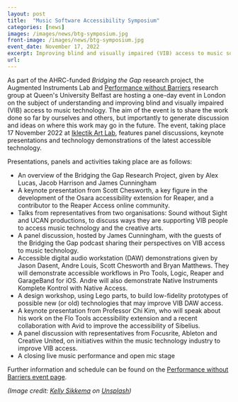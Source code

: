 ```yaml
---
layout: post
title:  "Music Software Accessibility Symposium"
categories: [news]
images: /images/news/btg-symposium.jpg
front-image: /images/news/btg-symposium.jpg
event_date: November 17, 2022
excerpt: Improving blind and visually impaired (VIB) access to music software.
url: 
---
```



As part of the AHRC-funded *Bridging the Gap* research project, the Augmented Instruments Lab and [Performance without Barriers](http://performancewithoutbarriers.com) research group at Queen's University Belfast are hosting a one-day event in London on the subject of understanding and improving blind and visually impaired (VIB) access to music technology. The aim of the event is to share the work done so far by ourselves and others, but importantly to generate discussion and ideas on where this work may go in the future. The event, taking place 17 November 2022 at [Iklectik Art Lab](https://iklectikartlab.com/), features panel discussions, keynote presentations and technology demonstrations of the latest accessible technology.

Presentations, panels and activities taking place are as follows:

* An overview of the Bridging the Gap Research Project, given by Alex Lucas, Jacob Harrison and James Cunningham
* A keynote presentation from Scott Chesworth, a key figure in the development of the Osara accessibility extension for Reaper, and a contributor to the Reaper Access online community.
* Talks from representatives from two organisations: Sound without Sight and UCAN productions, to discuss ways they are supporting VIB people to access music technology and the creative arts.
* A panel discussion, hosted by James Cunningham, with the guests of the Bridging the Gap podcast sharing their perspectives on VIB access to music technology.
* Accessible digital audio workstation (DAW) demonstrations given by Jason Dasent, Andre Louis, Scott Chesworth and Bryan Matthews. They will demonstrate accessible workflows in Pro Tools, Logic, Reaper and GarageBand for iOS.  Andre will also demonstrate Native Instruments Komplete Kontrol with Native Access.
* A design workshop, using Lego parts, to build low-fidelity prototypes of possible new (or old) technologies that may improve VIB DAW access.
* A keynote presentation from Professor Chi Kim, who will speak about his work on the Flo Tools accessibility extension and a recent collaboration with Avid to improve the accessibility of Sibelius.
* A panel discussion with representatives from Focusrite, Ableton and Creative United, on initiatives within the music technology industry to improve VIB access.
* A closing live music performance and open mic stage

Further information and schedule can be found on the [Performance without Barriers event page](http://performancewithoutbarriers.com/bridging-the-gap/music-software-accessibility-symposium/).

*(Image credit: [Kelly Sikkema](https://unsplash.com/@kellysikkema?utm_source=unsplash&utm_medium=referral&utm_content=creditCopyText) on [Unsplash](https://unsplash.com/s/photos/music-technology?utm_source=unsplash&utm_medium=referral&utm_content=creditCopyText))*